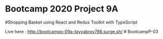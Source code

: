 

# Bootcamp 2020 Project 9A

#Shopping Basket using React and Redux Toolkit with TypeScript

Live here :  http://bootcampp-09a-tayyabroy786.surge.sh/
#   B o o t c a m p P - 0 3  
 